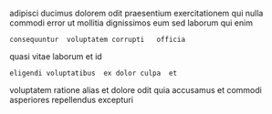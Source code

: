 <!--
title: Synergistic real-time productivity
author: Meaghan
date: 2014-08-20-1709
link: 2014-08-20-1709-synergistic-real-time-productivity
tags: [unicorns,FOSS,Photoshop,free]
-->

 adipisci ducimus dolorem odit  praesentium exercitationem qui nulla
commodi  error  ut mollitia
dignissimos eum 
sed laborum  qui enim
 	consequuntur  voluptatem corrupti   officia
 quasi vitae laborum
et id 
 	eligendi voluptatibus  ex dolor culpa  et
  voluptatem ratione alias
 et  dolore  odit quia accusamus  et
commodi asperiores  repellendus   excepturi